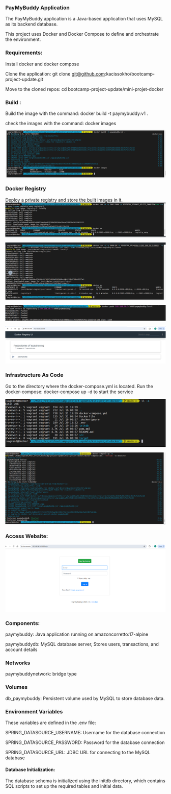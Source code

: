 ### PayMyBuddy Application

The PayMyBuddy application is a Java-based application that uses MySQL as its backend database. 

This project uses Docker and Docker Compose to define and orchestrate the environment.

### Requirements:

Install docker and docker compose

 Clone the application:
 git clone git@github.com:kacissokho/bootcamp-project-update.git

Move to the cloned repos: cd bootcamp-project-update/mini-projet-docker

### Build :

Build the image with the command: docker build -t paymybuddy:v1 . 

check the images with the command: docker images

**![](https://github.com/kacissokho/bootcamp-project-update/blob/master/images/image-20250726-102559.png)**

### Docker Registry
Deploy a private registry and store the built images in it.
**![](https://github.com/kacissokho/bootcamp-project-update/blob/master/images/image-20250726-112448.png)**

**![](https://github.com/kacissokho/bootcamp-project-update/blob/master/images/image-20250726-112540.png)**

**![](https://github.com/kacissokho/bootcamp-project-update/blob/master/images/image-20250726-112321.png)**

**![](https://github.com/kacissokho/bootcamp-project-update/blob/master/images/image-20250726-112223.png)**
###  Infrastructure As Code
Go to the directory where the docker-compose.yml is located. 
Run the docker-compose: docker-compose up -d to start the service

**![](https://github.com/kacissokho/bootcamp-project-update/blob/master/images/image-20250726-113057.png)**

**![](https://github.com/kacissokho/bootcamp-project-update/blob/master/images/image-20250726-115828.png)**

### Access Website:

**![](https://github.com/kacissokho/bootcamp-project-update/blob/master/images/image-20250726-115951.png)**

### Components:
paymybuddy: Java application running on amazoncorretto:17-alpine

paymybuddydb: MySQL database server, Stores users, transactions, and account details

### Networks
paymybuddynetwork: bridge type

### Volumes
db_paymybuddy: Persistent volume used by MySQL to store database data.

### Environment Variables
These variables are defined in the .env file:

SPRING_DATASOURCE_USERNAME: Username for the database connection

SPRING_DATASOURCE_PASSWORD: Password for the database connection

SPRING_DATASOURCE_URL: JDBC URL for connecting to the MySQL database

 #### Database Initialization:
  
The database schema is initialized using the initdb directory, which contains SQL scripts to set up    the required tables and initial data. 

